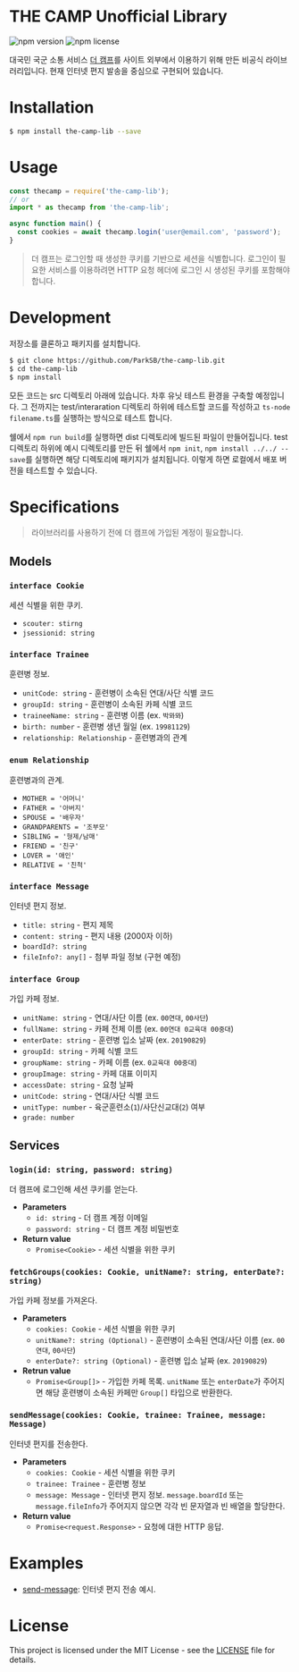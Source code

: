 # THE CAMP Unofficial Library

![npm version](https://img.shields.io/npm/v/the-camp-lib) ![npm license](https://img.shields.io/npm/l/the-camp-lib)

대국민 국군 소통 서비스 [더 캠프](http://www.thecamp.or.kr/)를 사이트 외부에서 이용하기 위해 만든 비공식 라이브러리입니다. 현재 인터넷 편지 발송을 중심으로 구현되어 있습니다.

# Installation

```bash
$ npm install the-camp-lib --save
```

# Usage

```js
const thecamp = require('the-camp-lib');
// or
import * as thecamp from 'the-camp-lib';

async function main() {
  const cookies = await thecamp.login('user@email.com', 'password');
}
```

> 더 캠프는 로그인할 때 생성한 쿠키를 기반으로 세션을 식별합니다. 로그인이 필요한 서비스를 이용하려면 HTTP 요청 헤더에 로그인 시 생성된 쿠키를 포함해야 합니다.

# Development

저장소를 클론하고 패키지를 설치합니다.

```bash
$ git clone https://github.com/ParkSB/the-camp-lib.git
$ cd the-camp-lib
$ npm install
```

모든 코드는 src 디렉토리 아래에 있습니다. 차후 유닛 테스트 환경을 구축할 예정입니다. 그 전까지는 test/interaration 디렉토리 하위에 테스트할 코드를 작성하고 `ts-node filename.ts`를 실행하는 방식으로 테스트 합니다.

쉘에서 `npm run build`를 실행하면 dist 디렉토리에 빌드된 파일이 만들어집니다. test 디렉토리 하위에 예시 디렉토리를 만든 뒤 쉘에서 `npm init`, `npm install ../../ --save`를 실행하면 해당 디렉토리에 패키지가 설치됩니다. 이렇게 하면 로컬에서 배포 버전을 테스트할 수 있습니다.

# Specifications

> 라이브러리를 사용하기 전에 더 캠프에 가입된 계정이 필요합니다.

## Models

### `interface Cookie`

세션 식별을 위한 쿠키.

* `scouter: stirng`
* `jsessionid: string`

### `interface Trainee`

훈련병 정보.

* `unitCode: string` - 훈련병이 소속된 연대/사단 식별 코드
* `groupId: string` - 훈련병이 소속된 카페 식별 코드
* `traineeName: string` - 훈련병 이름 (ex. `박뫄뫄`)
* `birth: number` - 훈련병 생년 월일 (ex. `19981129`)
* `relationship: Relationship` - 훈련병과의 관계

### `enum Relationship`

훈련병과의 관계.

* `MOTHER = '어머니'`
* `FATHER = '아버지'`
* `SPOUSE = '배우자'`
* `GRANDPARENTS = '조부모'`
* `SIBLING = '형제/남매'`
* `FRIEND = '친구'`
* `LOVER = '애인'`
* `RELATIVE = '친척'`

### `interface Message`

인터넷 편지 정보.

* `title: string` - 편지 제목
* `content: string` - 편지 내용 (2000자 이하)
* `boardId?: string`
* `fileInfo?: any[]` - 첨부 파일 정보 (구현 예정)

### `interface Group`

가입 카페 정보.

* `unitName: string` - 연대/사단 이름 (ex. `00연대`, `00사단`) 
* `fullName: string` - 카페 전체 이름 (ex. `00연대 0교육대 00중대`)
* `enterDate: string` - 훈련병 입소 날짜 (ex. `20190829`)
* `groupId: string` - 카페 식별 코드
* `groupName: string` - 카페 이름 (ex. `0교육대 00중대`)
* `groupImage: string` - 카페 대표 이미지
* `accessDate: string` - 요청 날짜
* `unitCode: string` - 연대/사단 식별 코드
* `unitType: number` - 육군훈련소(`1`)/사단신교대(`2`) 여부
* `grade: number`

## Services

### `login(id: string, password: string)`

더 캠프에 로그인해 세션 쿠키를 얻는다.

* **Parameters**
  * `id: string` - 더 캠프 계정 이메일
  * `password: string` - 더 캠프 계정 비밀번호
* **Return value**
  * `Promise<Cookie>` - 세션 식별을 위한 쿠키

### `fetchGroups(cookies: Cookie, unitName?: string, enterDate?: string)`

가입 카페 정보를 가져온다.

* **Parameters**
  * `cookies: Cookie` - 세션 식별을 위한 쿠키
  * `unitName?: string (Optional)` - 훈련병이 소속된 연대/사단 이름 (ex. `00연대`, `00사단`)
  * `enterDate?: string (Optional)` - 훈련병 입소 날짜 (ex. `20190829`)
* **Retrun value**
  * `Promise<Group[]>` - 가입한 카페 목록. `unitName` 또는 `enterDate`가 주어지면 해당 훈련병이 소속된 카페만 `Group[]` 타입으로 반환한다.

### `sendMessage(cookies: Cookie, trainee: Trainee, message: Message)`

인터넷 편지를 전송한다. 

* **Parameters**
  * `cookies: Cookie` - 세션 식별을 위한 쿠키
  * `trainee: Trainee` - 훈련병 정보
  * `message: Message` - 인터넷 편지 정보. `message.boardId` 또는 `message.fileInfo`가 주어지지 않으면 각각 빈 문자열과 빈 배열을 할당한다. 
* **Return value**
  * `Promise<request.Response>` - 요청에 대한 HTTP 응답.

# Examples

* [send-message](examples/send-message): 인터넷 편지 전송 예시.

# License

This project is licensed under the MIT License - see the [LICENSE](LICENSE) file for details.